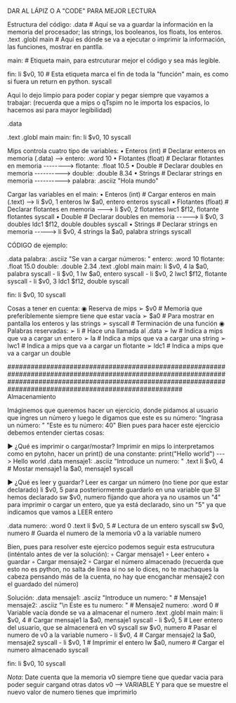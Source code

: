 DAR AL LÁPIZ O A "CODE" PARA MEJOR LECTURA

Estructura del código:
.data
    # Aquí se va a guardar la información en la memoria del procesador; las strings, los booleanos, los floats, los enteros.
.text
.globl main
    # Aquí es dónde se va a ejecutar o imprimir la información, las funciones, mostrar en pantlla.

main: # Etiqueta main, para estrcuturar mejor el código y sea más legible.

fin: li $v0, 10  # Esta etiqueta marca el fin de toda la "función" main, es como si fuera un return en python.
     syscall

Aqui lo dejo limpio para poder copiar y pegar siempre que vayamos a trabajar:  (recuerda que a mips o qTspim no le importa los espacios, lo hacemos asi para mayor legibilidad)

.data

.text
.globl main
main:
fin: li $v0, 10
     syscall


Mips controla cuatro tipo de variables:
      • Enteros (int)        # Declarar enteros en memoria (.data) --> entero:  .word 10
      • Flotantes (float)    # Declarar flotantes en memoria --------> flotante: .float 10.5
      • Double               # Declarar doubles en memoria ----------> double:   .double 8.34
      • Strings              # Declarar strings en memoria ----------> palabra:  .asciiz "Hola mundo"


Cargar las variables en el main:
      • Enteros (int)        # Cargar enteros en main (.text) --> li $v0, 1
        enteros                                                   lw $a0, entero
        enteros                                                   syscall
      • Flotantes (float)    # Declarar flotantes en memoria ---> li $v0, 2
        flotantes                                                 lwc1 $f12, flotante 
        flotantes                                                 syscall
      • Double               # Declarar doubles en memoria -----> li $v0, 3
        doubles                                                   ldc1 $f12, double
        doubles                                                   syscall
      • Strings              # Declarar strings en memoria -----> li $v0, 4
        strings                                                   la $a0, palabra
        strings                                                   syscall

CÓDIGO de ejemplo:

.data
  palabra: .asciiz "Se van a cargar números: "
  entero: .word 10
  flotante: .float 15.0
  double: .double 2.34
.text
.globl main
    main:
          li $v0, 4
          la $a0, palabra
          syscall
          -
          li $v0, 1
          lw $a0, entero
          syscall
          -
          li $v0, 2
          lwc1 $f12, flotante
          syscall
          -
          li $v0, 3
          ldc1 $f12, double
          syscall
          
fin: li $v0, 10
     syscall



Cosas a tener en cuenta:
   ◉ Reserva de mips
      ➢ $v0         # Memoria que preferiblemente siempre tiene que estar vacía
      ➢ $a0         # Para mostrar en pantalla los enteros y las strings
      ➢ syscall     # Terminación de una función 
   ◉ Palabras reservadas: 
      ➢ li          # Hace una llamada al .data
      ➢ lw          # Indica a mips que va a cargar un entero
      ➢ la          # Indica a mips que va a cargar una string
      ➢ lwc1        # Indica a mips que va a cargar un flotante
      ➢ ldc1        # Indica a mips que va a cargar un double


#####################################################################################################################################################################################################################
Almacenamiento

Imáginemos que queremos hacer un ejercicio, donde pidamos al usuario que ingres un número y luego le digamos que este es su número:
"Ingrasa un número: "
"Este es tu número: 40"
Bien pues para hacer este ejercicio debemos entender ciertas cosas:

▶ ¿Qué es imprimir o cargar/mostar?
Imprimir en mips lo interpretamos como en pytohn, hacer un print() de una constante: print("Hello world") ---> Hello world
.data
mensaje1: .asciiz "Introduce un numero: "
.text
    li $v0, 4         # Mostar mensaje1
	la $a0, mensaje1
	syscall

▶ ¿Qué es leer y guardar?
Leer es cargar un número (no tiene por que estar declarado) li $v0, 5 para posteriormente guardarlo en una variable que SI hemos declarado sw $v0, numero
fijando que ahora ya no usamos un "4" para imprimir o cargar un entero, que ya está declarado, sino un "5" ya que indicamos que vamos a LEER entero

.data
    	numero: .word 0
.text
        li $v0, 5        # Lectura de un entero
        syscall
        sw $v0, numero    # Guarda el numero de la memoria v0 a la variable numero

Bien, pues para resolver este ejercico podemos seguir esta estrucutura (inténtalo antes de ver la solución):
    ◦ Cargar mensaje1
    ◦ Leer entero + guardar
    ◦ Cargar mensaje2
    ◦ Cargar el número almacenado (recuerda que esto no es python, no salta de línea si no se lo dices, no te machaques la cabeza pensando más de la cuenta, no hay que 
    encganchar mensaje2 con el guardado del número)

Solución:
.data
	mensaje1: .asciiz "Introduce un numero: " 	# Mensaje1
	mensaje2: .asciiz "\n Este es tu numero: "	# Mensaje2
	numero: .word 0					# Variable vacía donde se va a almacenar el numero
.text
.globl main
    main:
	li $v0, 4         # Cargar mensaje1
	la $a0, mensaje1
	syscall
    - 
	li $v0, 5         # Leer entero del usuario, que se almacenerá en v0
	syscall
	sw $v0, numero    # Pasar el numero de v0 a la variable numero
    -
	li $v0, 4	  # Cargar mensaje2
	la $a0, mensaje2
	syscall
    -
	li $v0, 1	# Imprimir el entero
	lw $a0, numero	# Cargar el numero almacenado
	syscall
	
          
fin: li $v0, 10
     syscall

*Nota*: Date cuenta que la memoria v0 siempre tiene que quedar vacia para poder seguir cargand otras datos v0 --> VARIABLE
        Y para que se muestre el nuevo valor de numero tienes que imprimirlo

        

